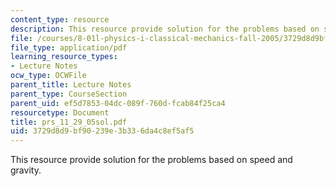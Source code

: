 ```yaml
---
content_type: resource
description: This resource provide solution for the problems based on speed and gravity.
file: /courses/8-01l-physics-i-classical-mechanics-fall-2005/3729d8d9bf90239e3b336da4c8ef5af5_prs_11_29_05sol.pdf
file_type: application/pdf
learning_resource_types:
- Lecture Notes
ocw_type: OCWFile
parent_title: Lecture Notes
parent_type: CourseSection
parent_uid: ef5d7853-04dc-089f-760d-fcab84f25ca4
resourcetype: Document
title: prs_11_29_05sol.pdf
uid: 3729d8d9-bf90-239e-3b33-6da4c8ef5af5
---
```

This resource provide solution for the problems based on speed and gravity.

